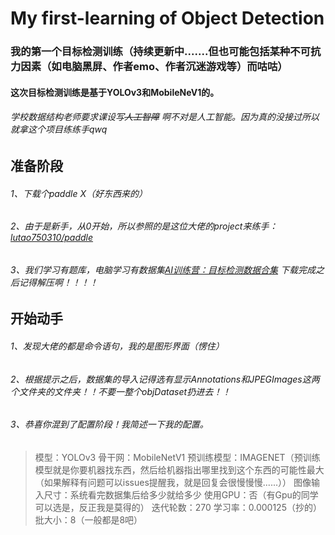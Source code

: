 # My first-learning of Object Detection
### 我的第一个目标检测训练（持续更新中.......但也可能包括某种不可抗力因素（如电脑黑屏、作者emo、作者沉迷游戏等）而咕咕）
#### 这次目标检测训练是基于YOLOv3和MobileNeV1的。
###### 学校数据结构老师要求课设写~~人工智障~~ 啊不对是人工智能。因为真的没接过所以就拿这个项目练练手qwq

## 准备阶段
###### 1、下载个paddle X（好东西来的）
###### 2、由于是新手，从0开始，所以参照的是这位大佬的project来练手：[lutao750310/paddle](https://github.com/lutao750310/paddle/blob/main/2286006.md)
###### 3、我们学习有题库，电脑学习有数据集[AI训练营：目标检测数据合集](https://aistudio.baidu.com/aistudio/datasetdetail/103743) 下载完成之后记得解压啊！！！！
## 开始动手
###### 1、发现大佬的都是命令语句，我的是图形界面（愣住）
###### 2、根据提示之后，数据集的导入记得选有显示Annotations和JPEGImages这两个文件夹的文件夹！！不要一整个objDataset扔进去！！
###### 3、恭喜你混到了配置阶段！我简述一下我的配置。
> 模型：YOLOv3
> 骨干网：MobileNetV1
> 预训练模型：IMAGENET（预训练模型就是你要机器找东西，然后给机器指出哪里找到这个东西的可能性最大（如果解释有问题可以issues提醒我，就是回复会很慢慢慢......））
> 图像输入尺寸：系统看完数据集后给多少就给多少
> 使用GPU：否（有Gpu的同学可以选是，反正我是莫得的）
> 迭代轮数：270
> 学习率：0.000125（抄的）
> 批大小：8（一般都是8吧）
